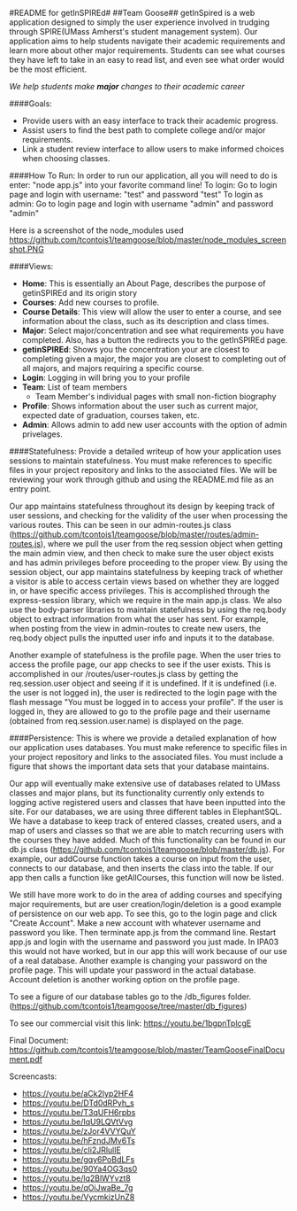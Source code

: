 #README for getInSPIREd#
##Team Goose##
getInSpired is a web application designed to simply the user experience involved in trudging through SPIRE(UMass Amherst's student management system).
Our application aims to help students navigate their academic requirements and learn more about other major requirements. Students can see what courses they have left to take in an easy to read list, and even see what order would be the most efficient.

_We help_ _students_ _make_ _**major**_ _changes_ _to_ _their_ _academic career_

####Goals:
* Provide users with an easy interface to track their academic progress.
* Assist users to find the best path to complete college and/or major requirements.
* Link a student review interface to allow users to make informed choices when choosing classes.

####How To Run:
In order to run our application, all you will need to do is enter: "node app.js" into your favorite command line!
To login: Go to login page and login with username: "test" and password "test"
To login as admin: Go to login page and login with username "admin" and password "admin"

Here is a screenshot of the node_modules used https://github.com/tcontois1/teamgoose/blob/master/node_modules_screenshot.PNG

####Views:
* **Home**: This is essentially an About Page, describes the purpose of getinSPIREd and its origin story
* **Courses**: Add new courses to profile. 
* **Course Details**: This view will allow the user to enter a course, and see information about the class, such as its description and class times.
* **Major**: Select major/concentration and see what requirements you have completed. Also, has a button the redirects you to the getInSPIREd page.
* **getinSPIREd**: Shows you the concentration your are closest to completing given a major, the major you are closest to completing out of all majors, and majors requiring a specific course.
* **Login**: Logging in will bring you to your profile
* **Team**: List of team members
  * Team Member's individual pages with small non-fiction biography
* **Profile**: Shows information about the user such as current major, expected date of graduation, courses taken, etc.
* **Admin**: Allows admin to add new user accounts with the option of admin privelages.

####Statefulness:
Provide a detailed writeup of how your application uses sessions to maintain statefulness. You must make references to specific files in your project repository and links to the associated files. We will be reviewing your work through github and using the README.md file as an entry point.

Our app maintains statefulness throughout its design by keeping track of user sessions, and checking for the validity of the user when processing the various routes. This can be seen in our admin-routes.js class (https://github.com/tcontois1/teamgoose/blob/master/routes/admin-routes.js), where we pull the user from the req.session object when getting the main admin view, and then check to make sure the user object exists and has admin privileges before proceeding to the proper view. By using the session object, our app maintains statefulness by keeping track of whether a visitor is able to access certain views based on whether they are logged in, or have specific access privileges. This is accomplished through the express-session library, which we require in the main app.js class. We also use the body-parser libraries to maintain statefulness by using the req.body object to extract information from what the user has sent. For example, when posting from the view in admin-routes to create new users, the req.body object pulls the inputted user info and inputs it to the database.

Another example of statefulness is the profile page. When the user tries to access the profile page, our app checks to see if the user exists. This is accomplished in our /routes/user-routes.js class by getting the req.session.user object and seeing if it is undefined. If it is undefined (i.e. the user is not logged in), the user is redirected to the login page with the flash message "You must be logged in to access your profile". If the user is logged in, they are allowed to go to the profile page and their username (obtained from req.session.user.name) is displayed on the page.

####Persistence:
This is where we provide a detailed explanation of how our application uses databases. You must make reference to specific files in your project repository and links to the associated files. You must include a figure that shows the important data sets that your database maintains. 

Our app will eventually make extensive use of databases related to UMass classes and major plans, but its functionality currently only extends to logging active registered users and classes that have been inputted into the site. For our databases, we are using three different tables in ElephantSQL. We have a database to keep track of entered classes, created users, and a map of users and classes so that we are able to match recurring users with the courses they have added. Much of this functionality can be found in our db.js class (https://github.com/tcontois1/teamgoose/blob/master/db.js). 
For example, our addCourse function takes a course on input from the user, connects to our database, and then inserts the class into the table. If our app then calls a function like getAllCourses, this function will now be listed. 

We still have more work to do in the area of adding courses and specifying major requirements, but are user creation/login/deletion is a good example of persistence on our web app. To see this, go to the login page and click "Create Account". Make a new account with whatever username and password you like. Then terminate app.js from the command line. Restart app.js and login with the username and password you just made. In IPA03 this would not have worked, but in our app this will work because of our use of a real database. Another example is changing your password on the profile page. This will update your password in the actual database. Account deletion is another working option on the profile page.

To see a figure of our database tables go to the /db_figures folder.
(https://github.com/tcontois1/teamgoose/tree/master/db_figures)

To see our commercial visit this link:
https://youtu.be/1bgpnTplcgE

Final Document:
https://github.com/tcontois1/teamgoose/blob/master/TeamGooseFinalDocument.pdf

Screencasts:
* https://youtu.be/aCk2lyp2HF4
* https://youtu.be/DTd0dRPyh_s
* https://youtu.be/T3qUFH6rpbs
* https://youtu.be/IqU9LQVtVvg
* https://youtu.be/zJor4VVYQuY
* https://youtu.be/hFzndJMv6Ts
* https://youtu.be/cIi2JRlullE
* https://youtu.be/gqy6PoBdLFs
* https://youtu.be/90Ya4OG3qs0
* https://youtu.be/lq2BlWYvzt8
* https://youtu.be/qOiJwaBe_7g
* https://youtu.be/VycmkizUnZ8
